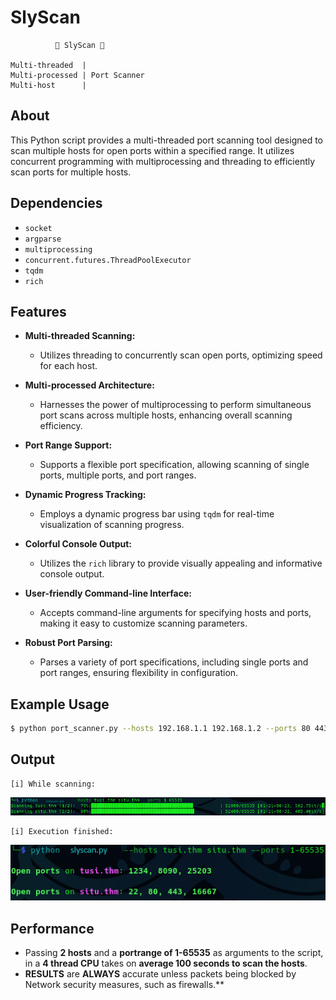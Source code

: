 # SlyScan
```
          🐍 SlyScan 🐍  

Multi-threaded  |
Multi-processed | Port Scanner
Multi-host      |
```
## About
This Python script provides a multi-threaded port scanning tool designed to scan multiple hosts for open ports within a specified range. It utilizes concurrent programming with multiprocessing and threading to efficiently scan ports for multiple hosts.

## Dependencies

- `socket`
- `argparse`
- `multiprocessing`
- `concurrent.futures.ThreadPoolExecutor`
- `tqdm`
- `rich`

## Features

- **Multi-threaded Scanning:**
  + Utilizes threading to concurrently scan open ports, optimizing speed for each host.

- **Multi-processed Architecture:**
  + Harnesses the power of multiprocessing to perform simultaneous port scans across multiple hosts, enhancing overall scanning efficiency.

- **Port Range Support:**
  + Supports a flexible port specification, allowing scanning of single ports, multiple ports, and port ranges.

- **Dynamic Progress Tracking:**
  + Employs a dynamic progress bar using `tqdm` for real-time visualization of scanning progress.

- **Colorful Console Output:**
  + Utilizes the `rich` library to provide visually appealing and informative console output.

- **User-friendly Command-line Interface:**
  + Accepts command-line arguments for specifying hosts and ports, making it easy to customize scanning parameters.

- **Robust Port Parsing:**
  + Parses a variety of port specifications, including single ports and port ranges, ensuring flexibility in configuration.

## Example Usage

```bash
$ python port_scanner.py --hosts 192.168.1.1 192.168.1.2 --ports 80 443 8080-8090
```

## Output
```
[i] While scanning:
```
![Alt text](https://github.com/JeneralMotors/slyscan/blob/main/resources/slyscan-midscan.png)
```
[i] Execution finished:
```
![Alt text](https://github.com/JeneralMotors/slyscan/blob/main/resources/slyscan-finished.png)

## Performance

* Passing **2 hosts** and a **portrange of 1-65535** as arguments to the script, in a **4 thread CPU** takes on **average 100 seconds to scan the hosts**.
* **RESULTS** are **ALWAYS** accurate unless packets being blocked by Network security measures, such as firewalls.**
